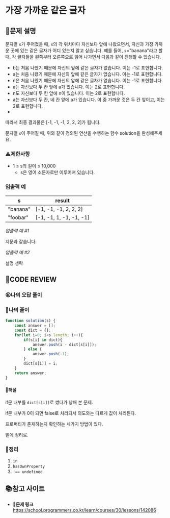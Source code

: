 # 가장 가까운 같은 글자

## **📝문제 설명**

문자열 `s`가 주어졌을 때, `s`의 각 위치마다 자신보다 앞에 나왔으면서, 자신과 가장 가까운 곳에 있는 같은 글자가 어디 있는지 알고 싶습니다.
예를 들어, `s`="banana"라고 할 때,  각 글자들을 왼쪽부터 오른쪽으로 읽어 나가면서 다음과 같이 진행할 수 있습니다.

- b는 처음 나왔기 때문에 자신의 앞에 같은 글자가 없습니다. 이는 -1로 표현합니다.
- a는 처음 나왔기 때문에 자신의 앞에 같은 글자가 없습니다. 이는 -1로 표현합니다.
- n은 처음 나왔기 때문에 자신의 앞에 같은 글자가 없습니다. 이는 -1로 표현합니다.
- a는 자신보다 두 칸 앞에 a가 있습니다. 이는 2로 표현합니다.
- n도 자신보다 두 칸 앞에 n이 있습니다. 이는 2로 표현합니다.
- a는 자신보다 두 칸, 네 칸 앞에 a가 있습니다. 이 중 가까운 것은 두 칸 앞이고, 이는 2로 표현합니다.
- 
따라서 최종 결과물은 [-1, -1, -1, 2, 2, 2]가 됩니다.

문자열 `s`이 주어질 때, 위와 같이 정의된 연산을 수행하는 함수 solution을 완성해주세요.

### **⚠제한사항**

- 1 ≤ s의 길이 ≤ 10,000
  - s은 영어 소문자로만 이루어져 있습니다.

### **입출력 예**

| s        | result                  |
| -------- | ----------------------- |
| "banana" | [-1, -1, -1, 2, 2, 2]   |
| "foobar" | [-1, -1, 1, -1, -1, -1] |

*입출력 예 #1*

지문과 같습니다.

*입출력 예 #2*

설명 생략

## **🧐CODE REVIEW**

### **😫나의 오답 풀이**

### **🧾나의 풀이**

```js
function solution(s) {
    const answer = [];
    const dict = {};
    for(let i=0; i<s.length; i++){
        if(s[i] in dict){
            answer.push(i - dict[s[i]]);
        } else {
            answer.push(-1);
        }
        dict[s[i]] = i;
    }
    return answer;
}
```

#### **📝해설**

if문 내부를 `dict[s[i]]`로 썼다가 낭패 본 문제.

if문 내부가 0이 되면 false로 처리되서 의도와는 다르게 값이 처리된다.

프로퍼티가 존재하는지 확인하는 세가지 방법이 있다.

밑에 정리로.

### **🔖정리**

1. `in`
2. `hasOwnProperty`
3. `!== undefined`

## 📚참고 사이트

- **🔗문제 링크**<br/>
https://school.programmers.co.kr/learn/courses/30/lessons/142086
